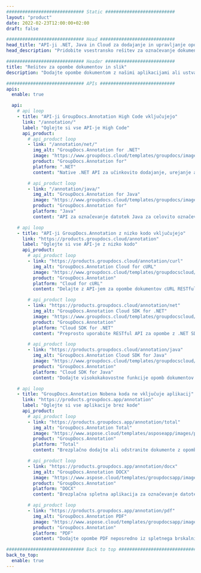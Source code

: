 ```yaml
---
############################# Static ##########################
layout: "product"
date: 2022-02-23T12:00:00+02:00
draft: false

############################# Head ############################
head_title: "API-ji .NET, Java in Cloud za dodajanje in upravljanje opomb dokumentov"
head_description: "Pridobite vsestransko rešitev za označevanje dokumentov za aplikacije .NET, Java in Cloud za označevanje pogostih formatov dokumentov in slik."

############################# Header ##########################
title: "Rešitev za opombe dokumentov in slik"
description: "Dodajte opombe dokumentom z našimi aplikacijami ali ustvarite lastne aplikacije za opombe po meri na priljubljenih platformah z uporabo API-jev na mestu uporabe ali v oblaku."

############################# APIs ############################
apis:
  enable: true

  api:
    # api loop
    - title: "API-ji GroupDocs.Annotation High Code vključujejo"
      link: "/annotation/"
      label: "Oglejte si vse API-je High Code"
      api_product:
        # api_product loop
        - link: "/annotation/net/"
          img_alt: "GroupDocs.Annotation for .NET"
          image: "https://www.groupdocs.cloud/templates/groupdocs/images/product-logos/groupdocs-annotation-net.png"
          product: "GroupDocs.Annotation for"
          platform: ".NET"
          content: "Native .NET API za učinkovito dodajanje, urejanje ali brisanje opomb iz dokumentov in slik. Podpira delo z vsemi priljubljenimi vrstami opomb."

        # api_product loop
        - link: "/annotation/java/"
          img_alt: "GroupDocs.Annotation for Java"
          image: "https://www.groupdocs.cloud/templates/groupdocs/images/product-logos/groupdocs-annotation-java.png"
          product: "GroupDocs.Annotation for"
          platform: "Java"
          content: "API za označevanje datotek Java za celovito označevanje najpogostejših formatov dokumentov in slikovnih datotek v katerem koli operacijskem sistemu z nameščenim JDK."

    # api loop
    - title: "API-ji GroupDocs.Annotation z nizko kodo vključujejo"
      link: "https://products.groupdocs.cloud/annotation"
      label: "Oglejte si vse API-je z nizko kodo"
      api_product:
        # api_product loop
        - link: "https://products.groupdocs.cloud/annotation/curl"
          img_alt: "GroupDocs.Annotation Cloud for cURL"
          image: "https://www.groupdocs.cloud/templates/groupdocscloud/images/sdk/272x272/groupdocs_annotation-for-curl.png"
          product: "GroupDocs.Annotation"
          platform: "Cloud for cURL"
          content: "Delajte z API-jem za opombe dokumentov cURL RESTful za hitro dodajanje opomb PDF, Word, Excel, PowerPoint, Visio, slike in številne druge formate v vaših aplikacijah."

        # api_product loop
        - link: "https://products.groupdocs.cloud/annotation/net"
          img_alt: "GroupDocs.Annotation Cloud SDK for .NET"
          image: "https://www.groupdocs.cloud/templates/groupdocscloud/images/sdk/272x272/groupdocs_annotation-for-net.png"
          product: "GroupDocs.Annotation"
          platform: "Cloud SDK for .NET"
          content: "Preprosto uporabite RESTful API za opombe z .NET SDK, da dodate besedilo, vodni žig, območje, točko in različne druge vrste opomb v več kot 40 priljubljenih formatov datotek."

        # api_product loop
        - link: "https://products.groupdocs.cloud/annotation/java"
          img_alt: "GroupDocs.Annotation Cloud SDK for Java"
          image: "https://www.groupdocs.cloud/templates/groupdocscloud/images/sdk/272x272/groupdocs_annotation-for-java.png"
          product: "GroupDocs.Annotation"
          platform: "Cloud SDK for Java"
          content: "Dodajte visokokakovostne funkcije opomb dokumentov v formate dokumentov in slik s posebej zasnovanim SDK-jem za opombe dokumentov za Javo."

    # api loop
    - title: "GroupDocs.Annotation Nobena koda ne vključuje aplikacij" 
      link: "https://products.groupdocs.app/annotation"
      label: "Oglejte si vse aplikacije brez kode"
      api_product:
        # api_product loop
        - link: "https://products.groupdocs.app/annotation/total"
          img_alt: "GroupDocs.Annotation Total"
          image: "https://www.aspose.cloud/templates/asposeapp/images/products/logo/aspose_annotation-app.png"
          product: "GroupDocs.Annotation"
          platform: "Total"
          content: "Brezplačno dodajte ali odstranite dokumente z opombami v spletu."

        # api_product loop
        - link: "https://products.groupdocs.app/annotation/docx"
          img_alt: "GroupDocs.Annotation DOCX"
          image: "https://www.aspose.cloud/templates/groupdocsapp/images/products/logo/groupdocs_words-app.png"
          product: "GroupDocs.Annotation"
          platform: "DOCX"
          content: "Brezplačna spletna aplikacija za označevanje datotek Microsoft Word v spletu iz katere koli naprave."

        # api_product loop
        - link: "https://products.groupdocs.app/annotation/pdf"
          img_alt: "GroupDocs.Annotation PDF"
          image: "https://www.aspose.cloud/templates/groupdocsapp/images/products/logo/groupdocs_pdf-app.png"
          product: "GroupDocs.Annotation"
          platform: "PDF"
          content: "Dodajte opombe PDF neposredno iz spletnega brskalnika."

############################# Back to top ###############################
back_to_top:
  enable: true
---
```

